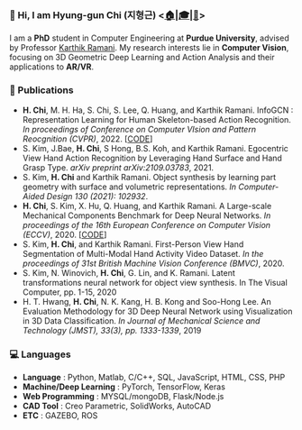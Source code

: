 ### :wave: Hi, I am Hyung-gun Chi (지형근) <[:house:](https://hyung-gun.me/)|[:mortar_board:](https://scholar.google.com/citations?user=3_l59DIAAAAJ&hl=en)|[:page_facing_up:](https://hyung-gun.me/files/CV.pdf)>

I am a **PhD** student in Computer Engineering at **Purdue University**, advised by Professor [Karthik Ramani](https://engineering.purdue.edu/cdesign/wp/). My research interests lie in **Computer Vision**, focusing on 3D Geometric Deep Learning and Action Analysis and their applications to **AR/VR**.


### :page_facing_up: Publications
- **H. Chi**, M. H. Ha, S. Chi, S. Lee, Q. Huang, and Karthik Ramani. InfoGCN : Representation Learning for Human Skeleton-based Action Recognition. *In proceedings of Conference on Computer VIsion and Pattern Reocgnition (CVPR)*, 2022. [[CODE](https://github.com/stnoah1/infogcn)]
- S. Kim, J.Bae, **H. Chi**, S Hong, B.S. Koh, and Karthik Ramani. Egocentric View Hand Action Recognition by Leveraging Hand Surface and Hand Grasp Type. *arXiv preprint arXiv:2109.03783*, 2021.
- S. Kim, **H. Chi** and Karthik Ramani. Object synthesis by learning part geometry with surface and volumetric representations. *In Computer-Aided Design 130 (2021): 102932*.
- **H. Chi**, S. Kim, X. Hu, Q. Huang, and Karthik Ramani. A Large-scale Mechanical Components Benchmark for Deep Neural Networks. *In proceedings of the 16th European Conference on Computer Vision (ECCV)*, 2020. [[CODE](https://github.com/stnoah1/mcb)]
- S. Kim, **H. Chi**, and Karthik Ramani. First-Person View Hand Segmentation of Multi-Modal Hand Activity Video Dataset. *In the proceedings of 31st British Machine Vision Conference (BMVC)*, 2020.
- S. Kim, N. Winovich, **H. Chi**, G. Lin, and K. Ramani. Latent transformations neural network for object view synthesis. In The Visual Computer, pp. 1-15, 2020
- H. T. Hwang, **H. Chi**, N. K. Kang, H. B. Kong and Soo-Hong Lee. An Evaluation Methodology for 3D Deep Neural Network using Visualization in 3D Data Classification. *In Journal of Mechanical Science and Technology (JMST), 33(3), pp. 1333-1339*, 2019


### :computer: Languages
- **Language** : Python, Matlab, C/C++, SQL, JavaScript, HTML, CSS, PHP
- **Machine/Deep Learning** : PyTorch, TensorFlow, Keras
- **Web Programming** : MYSQL/mongoDB, Flask/Node.js
- **CAD Tool** : Creo Parametric, SolidWorks, AutoCAD
- **ETC** : GAZEBO, ROS
 
